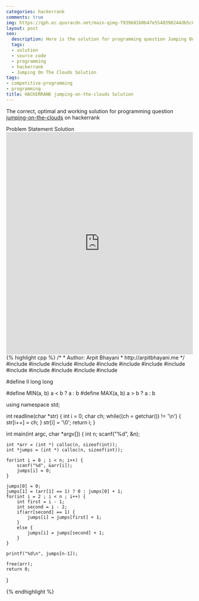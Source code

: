 ```yaml
---
categories: hackerrank
comments: true
img: https://qph.ec.quoracdn.net/main-qimg-f939681b0b47e5540398244db5c8966f?convert_to_webp=true
layout: post
seo:
  description: Here is the solution for programming question Jumping On The Clouds on hackerrank
  tags:
  - solution
  - source code
  - programming
  - hackerrank
  - Jumping On The Clouds Solution
tags:
- competitive-programming
- programming
title: HACKERRANK jumping-on-the-clouds Solution
---
```

The correct, optimal and working solution for programming question [jumping-on-the-clouds](https://www.hackerrank.com/challenges/jumping-on-the-clouds) on hackerrank

<div class="ui secondary pointing large menu">
  <a class="grey item" data-tab="problem-statement">
    Problem Statement
  </a>
  <a class="active item grey" data-tab="solution">
    Solution
  </a>
</div>
<div class="ui bottom attached tab" data-tab="problem-statement">
    <iframe src="https://www.hackerrank.com/challenges/jumping-on-the-clouds" width="100%" height="600px" style="overflow: scroll; border: none;"></iframe>
</div>
<div class="ui bottom attached active tab" data-tab="solution">
{% highlight cpp %}
/*
 *  Author: Arpit Bhayani
 *  http://arpitbhayani.me
 */
#include <cmath>
#include <cstdio>
#include <cstdlib>
#include <climits>
#include <deque>
#include <iostream>
#include <list>
#include <limits>
#include <map>
#include <queue>
#include <set>
#include <stack>
#include <vector>

#define ll long long

#define MIN(a, b) a < b ? a : b
#define MAX(a, b) a > b ? a : b

using namespace std;

int readline(char *str) {
    int i = 0;
    char ch;
    while((ch = getchar()) != '\n') {
        str[i++] = ch;
    }
    str[i] = '\0';
    return i;
}

int main(int argc, char *argv[]) {
    int n;
    scanf("%d", &n);

    int *arr = (int *) calloc(n, sizeof(int));
    int *jumps = (int *) calloc(n, sizeof(int));

    for(int i = 0 ; i < n; i++) {
        scanf("%d", &arr[i]);
        jumps[i] = 0;
    }

    jumps[0] = 0;
    jumps[1] = (arr[1] == 1) ? 0 : jumps[0] + 1;
    for(int i = 2 ; i < n ; i++) {
        int first = i - 1;
        int second = i - 2;
        if(arr[second] == 1) {
            jumps[i] = jumps[first] + 1;
        }
        else {
            jumps[i] = jumps[second] + 1;
        }
    }

    printf("%d\n", jumps[n-1]);

    free(arr);
    return 0;
}

{% endhighlight %}
</div>
